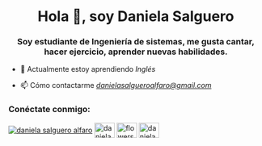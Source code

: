 <h1 align="center">Hola 👋, soy Daniela Salguero</h1>
<h3 align="center">Soy estudiante de Ingeniería de sistemas, me gusta cantar, hacer ejercicio, aprender nuevas habilidades.</h3>

- 🌱 Actualmente estoy aprendiendo *Inglés*

- 📫 Cómo contactarme *danielasalgueroalfaro@gmail.com*

<h3 align="left">Conéctate conmigo:</h3>
<p align="left">
<a href="https://linkedin.com/in/daniela salguero alfaro" target="blank"><img align="center" src="https://raw.githubusercontent.com/rahuldkjain/github-profile-readme-generator/master/src/images/icons/Social/linked-in-alt.svg" alt="daniela salguero alfaro" altura="30" ancho="40" /></a>
<a href="https://fb.com/daniela-shaiel-salguero" target="blank"><img align="center" src="https://raw.githubusercontent.com/rahuldkjain/github-profile-readme-generator/master/src/images/icons/Social/facebook.svg" alt="daniela-shaiel-salguero" height="30" width="40" /></a>
<a href="https://instagram.com/flowershaiel" target="blank"><img align="center" src="https://raw.githubusercontent.com/rahuldkjain/github-profile-readme-generator/master/src/images/icons/Social/instagram.svg" alt="flowershaiel" height="30" width="40" /></a>
<a href="https://www.youtube.com/c/daniela-salguero" target="blank"><img align="center" src="https://raw.githubusercontent.com/rahuldkjain/github-profile-readme-generator/master/src/images/icons/Social/youtube.svg" alt="daniela salguero" height="30" width="40" /></a>
</p>
